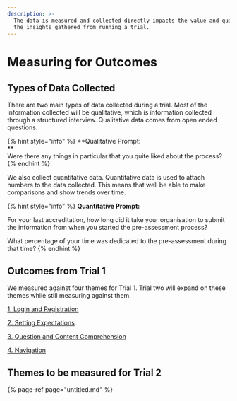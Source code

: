 ```yaml
---
description: >-
  The data is measured and collected directly impacts the value and quality of
  the insights gathered from running a trial.
---
```


# Measuring for Outcomes

## Types of Data Collected

There are two main types of data collected during a trial. Most of the information collected will be qualitative, which is information collected through a structured interview. Qualitative data comes from open ended questions.

{% hint style="info" %}
**Qualitative Prompt:  
**  
Were there any things in particular that you quite liked about the process?
{% endhint %}

We also collect quantitative data. Quantitative data is used to attach numbers to the data collected. This means that well be able to make comparisons and show trends over time.

{% hint style="info" %}
**Quantitative Prompt:**

For your last accreditation, how long did it take your organisation to submit the information from when you started the pre-assessment process? 

What percentage of your time was dedicated to the pre-assessment during that time?
{% endhint %}

## Outcomes from Trial 1

We measured against four themes for Trial 1. Trial two will expand on these themes while still measuring against them.

  
[1. Login and Registration](https://accreditron.gitbook.io/research/~/edit/primary/trials/usability-trial-1/outcomes#1.-login-and-registration)

[2. Setting Expectations](https://accreditron.gitbook.io/research/~/edit/primary/trials/usability-trial-1/outcomes#2.-setting-expectations)

[3. Question and Content Comprehension](https://accreditron.gitbook.io/research/~/edit/primary/trials/usability-trial-1/outcomes#3.-question-and-content-comprehension)

[4. Navigation](https://accreditron.gitbook.io/research/~/edit/primary/trials/usability-trial-1/outcomes#4.-navigation)  


## Themes to be measured for Trial 2





{% page-ref page="untitled.md" %}



